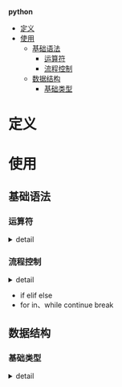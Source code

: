 **python**
- [定义](#定义)
- [使用](#使用)
  - [基础语法](#基础语法)
    - [运算符](#运算符)
    - [流程控制](#流程控制)
  - [数据结构](#数据结构)
    - [基础类型](#基础类型)

# 定义 #

# 使用 #
## 基础语法 ##
### 运算符 ###
<details>
<summary>detail</summary>

```
- 算术运算符  
  `+、-、*、/、//、%、**`
- 比较运算符  
  `>、>=、<、<=、==、!=`
- 逻辑运算符  
  `and、or、not`
- 位运算符  
  `&、｜、～、^、>>、<<`
- 成员运算符  
  `is、is not、in、not in`
- 赋值运算符  
  `=、:=`
```
</details>

### 流程控制 ###
<details>
<summary>detail</summary>

```
- 分支结构
  if condition :
  elif condition :
  else :

  match variable :  # python3.10
    case value :
    case _ :    
- 循环结构
  for value in list:
  while condition:
  
  continue 、break
  终止外层循环 使用变量标志或raise结合异常处理
```
</details>

- if elif else
- for in、while continue break


## 数据结构 ##
### 基础类型 ###
<details>
<summary>detail</summary>

```
print(0b100)            # 二进制整数
print(0o100)            # 八进制整数
print(100)              # 十进制整数
print(0x100)            # 十六进制整数
print(123.456)          # 数学写法
print(1.23456e2)        # 科学计数法
print('hello world')    # 字符串
print(True)             # bool
print(False)            # bool
```
</details>